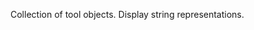Collection of tool objects. Display string representations.
<!--stackedit_data:
eyJoaXN0b3J5IjpbMjE0MDg1MzU4OF19
-->